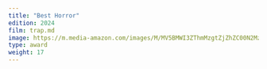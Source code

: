 ```yaml
---
title: "Best Horror"
edition: 2024
film: trap.md
image: https://m.media-amazon.com/images/M/MV5BMWI3ZThmMzgtZjZhZC00N2MzLTlkNmYtMWM4NzBjYWE2YTg1XkEyXkFqcGc@._V1_FMjpg_UX1024_.jpg
type: award
weight: 17
---
```


